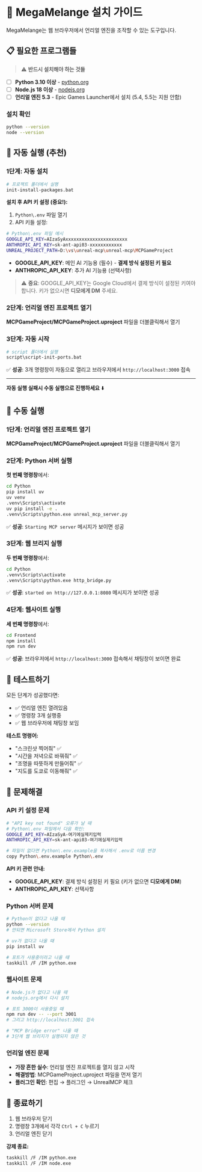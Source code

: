 # 🚀 MegaMelange 설치 가이드

MegaMelange는 웹 브라우저에서 언리얼 엔진을 조작할 수 있는 도구입니다.

## 📋 필요한 프로그램들

> ⚠️ **반드시 설치해야 하는 것들**

- [ ] **Python 3.10 이상** - [python.org](https://python.org)
- [ ] **Node.js 18 이상** - [nodejs.org](https://nodejs.org)
- [ ] **언리얼 엔진 5.3** - Epic Games Launcher에서 설치 (5.4, 5.5는 지원 안함)

### 설치 확인
```bash
python --version
node --version
```

## 🚀 자동 실행 (추천)

### 1단계: 자동 설치
```bash
# 프로젝트 폴더에서 실행
init-install-packages.bat
```

**설치 후 API 키 설정 (중요!):**
1. `Python\.env` 파일 열기
2. API 키들 설정:
```bash
# Python\.env 파일 예시
GOOGLE_API_KEY=AIzaSyAxxxxxxxxxxxxxxxxxxxxxxx
ANTHROPIC_API_KEY=sk-ant-api03-xxxxxxxxxxxx
UNREAL_PROJECT_PATH=D:\vs\unreal-mcp\unreal-mcp\MCPGameProject
```
- **GOOGLE_API_KEY**: 메인 AI 기능용 (필수) - **결제 방식 설정된 키 필요**
- **ANTHROPIC_API_KEY**: 추가 AI 기능용 (선택사항)

> ⚠️ **중요**: GOOGLE_API_KEY는 Google Cloud에서 결제 방식이 설정된 키여야 합니다.
> 키가 없으시면 **디모에게 DM** 주세요.

### 2단계: 언리얼 엔진 프로젝트 열기
**MCPGameProject/MCPGameProject.uproject** 파일을 더블클릭해서 열기

### 3단계: 자동 시작
```bash
# script 폴더에서 실행
script\script-init-ports.bat
```
✅ **성공**: 3개 명령창이 자동으로 열리고 브라우저에서 `http://localhost:3000` 접속

---

**자동 실행 실패시 수동 실행으로 진행하세요** ⬇️

## 🔧 수동 실행

### 1단계: 언리얼 엔진 프로젝트 열기
**MCPGameProject/MCPGameProject.uproject** 파일을 더블클릭해서 열기

### 2단계: Python 서버 실행
**첫 번째 명령창**에서:
```bash
cd Python
pip install uv
uv venv
.venv\Scripts\activate
uv pip install -e .
.venv\Scripts\python.exe unreal_mcp_server.py
```
✅ **성공**: `Starting MCP server` 메시지가 보이면 성공

### 3단계: 웹 브리지 실행
**두 번째 명령창**에서:
```bash
cd Python
.venv\Scripts\activate
.venv\Scripts\python.exe http_bridge.py
```
✅ **성공**: `started on http://127.0.0.1:8080` 메시지가 보이면 성공

### 4단계: 웹사이트 실행
**세 번째 명령창**에서:
```bash
cd Frontend
npm install
npm run dev
```
✅ **성공**: 브라우저에서 `http://localhost:3000` 접속해서 채팅창이 보이면 완료

## 🎉 테스트하기

모든 단계가 성공했다면:
- ✅ 언리얼 엔진 열려있음
- ✅ 명령창 3개 실행중
- ✅ 웹 브라우저에 채팅창 보임

**테스트 명령어:**
- "스크린샷 찍어줘" ✅
- "시간을 저녁으로 바꿔줘" ✅
- "조명을 따뜻하게 만들어줘" ✅
- "지도를 도쿄로 이동해줘" ✅

## 🔧 문제해결

### API 키 설정 문제
```bash
# "API key not found" 오류가 날 때
# Python\.env 파일에서 다음 확인:
GOOGLE_API_KEY=AIzaSyA-여기에실제키입력
ANTHROPIC_API_KEY=sk-ant-api03-여기에실제키입력

# 파일이 없다면 Python\.env.example을 복사해서 .env로 이름 변경
copy Python\.env.example Python\.env
```

**API 키 관련 안내:**
- **GOOGLE_API_KEY**: 결제 방식 설정된 키 필요 (키가 없으면 **디모에게 DM**)
- **ANTHROPIC_API_KEY**: 선택사항

### Python 서버 문제
```bash
# Python이 없다고 나올 때
python --version
# 안되면 Microsoft Store에서 Python 설치

# uv가 없다고 나올 때
pip install uv

# 포트가 사용중이라고 나올 때
taskkill /F /IM python.exe
```

### 웹사이트 문제
```bash
# Node.js가 없다고 나올 때
# nodejs.org에서 다시 설치

# 포트 3000이 사용중일 때
npm run dev -- --port 3001
# 그리고 http://localhost:3001 접속

# "MCP Bridge error" 나올 때
# 3단계 웹 브리지가 실행되지 않은 것
```

### 언리얼 엔진 문제
- **가장 흔한 실수**: 언리얼 엔진 프로젝트를 열지 않고 시작
- **해결방법**: MCPGameProject.uproject 파일을 먼저 열기
- **플러그인 확인**: 편집 → 플러그인 → UnrealMCP 체크

## 🛑 종료하기

1. 웹 브라우저 닫기
2. 명령창 3개에서 각각 `Ctrl + C` 누르기
3. 언리얼 엔진 닫기

**강제 종료:**
```bash
taskkill /F /IM python.exe
taskkill /F /IM node.exe
```